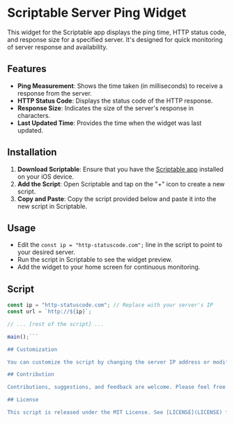 # Scriptable Server Ping Widget

This widget for the Scriptable app displays the ping time, HTTP status code, and response size for a specified server. It's designed for quick monitoring of server response and availability.

## Features

- **Ping Measurement**: Shows the time taken (in milliseconds) to receive a response from the server.
- **HTTP Status Code**: Displays the status code of the HTTP response.
- **Response Size**: Indicates the size of the server's response in characters.
- **Last Updated Time**: Provides the time when the widget was last updated.

## Installation

1. **Download Scriptable**: Ensure that you have the [Scriptable app](https://apps.apple.com/app/scriptable/id1405459188) installed on your iOS device.
2. **Add the Script**: Open Scriptable and tap on the "+" icon to create a new script.
3. **Copy and Paste**: Copy the script provided below and paste it into the new script in Scriptable.

## Usage

- Edit the `const ip = "http-statuscode.com";` line in the script to point to your desired server.
- Run the script in Scriptable to see the widget preview.
- Add the widget to your home screen for continuous monitoring.

## Script

```javascript
const ip = "http-statuscode.com"; // Replace with your server's IP
const url = `http://${ip}`;

// ... [rest of the script] ...

main();```

## Customization

You can customize the script by changing the server IP address or modifying the widget's appearance according to your preference.

## Contribution

Contributions, suggestions, and feedback are welcome. Please feel free to fork, comment, or open an issue on this repository.

## License

This script is released under the MIT License. See [LICENSE](LICENSE) for more information.
